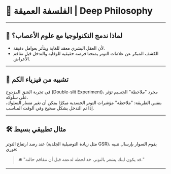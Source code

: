 # 🧠 الفلسفة العميقة | Deep Philosophy

---

## 🧬 لماذا ندمج التكنولوجيا مع علوم الأعصاب؟
- لأن العقل البشري معقد للغاية ويتأثر بعوامل دقيقة.
- الكشف المبكر عن علامات التوتر يمنحنا فرصة حقيقية للوقاية والتدخل قبل تفاقم الأعراض.

---

## 🧪 تشبيه من فيزياء الكم
في تجربة الشق المزدوج (Double-slit Experiment)، مجرد "ملاحظة" الجسيم تؤثر على سلوكه.  
بنفس الطريقة: "ملاحظة" مؤشرات التوتر الجسدية مبكرًا يمكن أن تغير مسار السلوك، إذا تم التدخل بشكل صحيح وفي الوقت المناسب.

---

## 🛠️ مثال تطبيقي بسيط
عند رصد ارتفاع التوتر (مثل زيادة التوصيلية الجلدية GSR)، يقوم السوار بإرسال تنبيه فوري:

> 🛎️ "قد يكون ابنك يشعر بالتوتر، خذ لحظة لدعمه قبل أن تتفاقم حالته."

---

